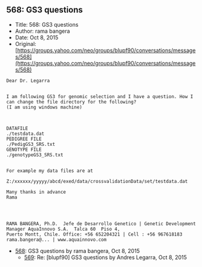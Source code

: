 ## 568: GS3 questions

- Title: 568: GS3 questions
- Author: rama bangera
- Date: Oct 8, 2015
- Original: [https://groups.yahoo.com/neo/groups/blupf90/conversations/messages/568](https://groups.yahoo.com/neo/groups/blupf90/conversations/messages/568)

```
Dear Dr. Legarra


I am following GS3 for genomic selection and I have a question. How I can change the file directory for the following?
(I am using windows machine)



DATAFILE
./testdata.dat
PEDIGREE FILE
./PedigGS3_SRS.txt
GENOTYPE FILE
./genotypeGS3_SRS.txt


For example my data files are at 

Z:/xxxxxx/yyyyy/abcd/exed/data/crossvalidationData/set/testdata.dat
 
Many thanks in advance
Rama




RAMA BANGERA, Ph.D.  Jefe de Desarrollo Genetico | Genetic Development Manager AquaInnovo S.A.	Talca 60  Piso 4,
Puerto Montt, Chile. Office: +56 652204321 | Cell : +56 967618183  rama.bangera@... | www.aquainnovo.com
```

- [568](0568.md): GS3 questions by rama bangera, Oct 8, 2015
    - [569](0569.md): Re: [blupf90] GS3 questions by Andres Legarra, Oct 8, 2015
